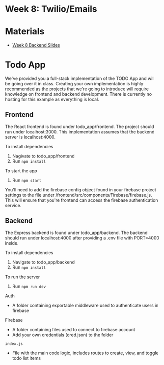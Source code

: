 # Week 8: Twilio/Emails
# Materials

- [Week 8 Backend Slides](https://docs.google.com/presentation/d/1dCvImRc0tyUei0R1YWc4yZ4Jm6c4vtLZvT4DAurhqCM/edit?usp=sharing)

# Todo App
We've provided you a full-stack implementation of the TODO App and will be going over it in class. Creating your own implementation is highly recommended as the projects that we're going to introduce will require knowledge on frontend and backend development. There is currently no hosting for this example as everything is local. 

## Frontend
The React frontend is found under todo_app/frontend. The project should run under localhost:3000. This implementation assumes that the backend server is localhost:4000.

To install dependencies
1. Nagivate to todo_app/frontend
2. Run `npm install`

To start the app
1. Run `npm start`

You'll need to add the firebase config object found in your firebase project settings to the file under /frontend/src/components/Firebase/firebase.js. This will ensure that you're frontend can access the firebase authentication service.

## Backend

The Express backend is found under todo_app/backend. The backend should run under localhost:4000 after providing a .env file with PORT=4000 inside.

To install dependencies
1. Navigate to todo_app/backend
2. Run `npm install`

To run the server
1. Run `npm run dev`

Auth
- A folder containing exportable middleware used to authenticate users in firebase

Firebase
- A folder containing files used to connect to firebase account
- Add your own credentials (cred.json) to the folder

`index.js`
- File with the main code logic, includes routes to create, view, and toggle todo list items
